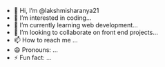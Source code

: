 - 👋 Hi, I’m @lakshmisharanya21
- 👀 I’m interested in coding...
- 🌱 I’m currently learning  web development...
- 💞️ I’m looking to collaborate on  front end projects...
- 📫 How to reach me ...
- 😄 Pronouns: ...
- ⚡ Fun fact: ...

<!---
lakshmisharanya21/lakshmisharanya21 is a ✨ special ✨ repository because its `README.md` (this file) appears on your GitHub profile.
You can click the Preview link to take a look at your changes.
--->
